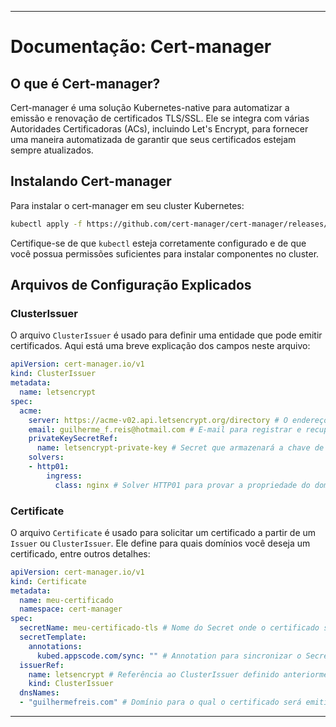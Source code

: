 
---

# Documentação: Cert-manager

## O que é Cert-manager?

Cert-manager é uma solução Kubernetes-native para automatizar a emissão e renovação de certificados TLS/SSL. Ele se integra com várias Autoridades Certificadoras (ACs), incluindo Let's Encrypt, para fornecer uma maneira automatizada de garantir que seus certificados estejam sempre atualizados.

## Instalando Cert-manager

Para instalar o cert-manager em seu cluster Kubernetes:

```bash
kubectl apply -f https://github.com/cert-manager/cert-manager/releases/download/v1.13.1/cert-manager.yaml
```

Certifique-se de que `kubectl` esteja corretamente configurado e de que você possua permissões suficientes para instalar componentes no cluster.

## Arquivos de Configuração Explicados

### ClusterIssuer

O arquivo `ClusterIssuer` é usado para definir uma entidade que pode emitir certificados. Aqui está uma breve explicação dos campos neste arquivo:

```yaml
apiVersion: cert-manager.io/v1
kind: ClusterIssuer
metadata:
  name: letsencrypt
spec:
  acme:
    server: https://acme-v02.api.letsencrypt.org/directory # O endereço do servidor ACME
    email: guilherme_f.reis@hotmail.com # E-mail para registrar e recuperar credenciais perdidas
    privateKeySecretRef:
      name: letsencrypt-private-key # Secret que armazenará a chave de conta ACME
    solvers:
    - http01:
        ingress:
          class: nginx # Solver HTTP01 para provar a propriedade do domínio usando o ingress controller nginx
```

### Certificate

O arquivo `Certificate` é usado para solicitar um certificado a partir de um `Issuer` ou `ClusterIssuer`. Ele define para quais domínios você deseja um certificado, entre outros detalhes:

```yaml
apiVersion: cert-manager.io/v1
kind: Certificate
metadata:
  name: meu-certificado
  namespace: cert-manager
spec:
  secretName: meu-certificado-tls # Nome do Secret onde o certificado será armazenado
  secretTemplate:
    annotations:
      kubed.appscode.com/sync: "" # Annotation para sincronizar o Secret com Kubed
  issuerRef:
    name: letsencrypt # Referência ao ClusterIssuer definido anteriormente
    kind: ClusterIssuer
  dnsNames:
  - "guilhermefreis.com" # Domínio para o qual o certificado será emitido
```

---

